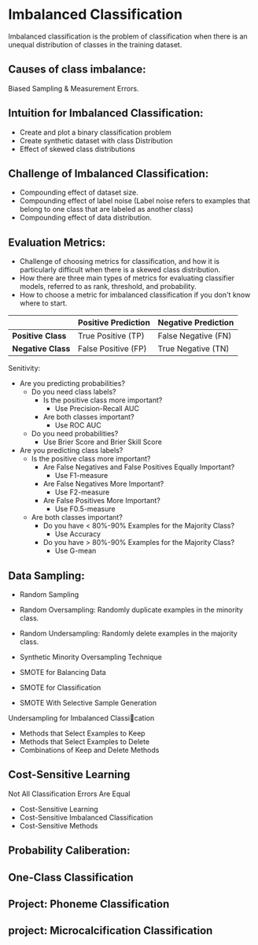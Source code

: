 # Imbalanced Classification
Imbalanced classification is the problem of classification when there is an unequal distribution of classes in the training dataset.
## Causes of class imbalance:
Biased Sampling & Measurement Errors.
## Intuition for Imbalanced Classification:
* Create and plot a binary classification problem
* Create synthetic dataset with class Distribution
* Effect of skewed class distributions
## Challenge of Imbalanced Classification:
* Compounding effect of dataset size.
* Compounding effect of label noise (Label noise refers to examples that belong to one class that are labeled as another class)
* Compounding effect of data distribution.
## Evaluation Metrics:
* Challenge of choosing metrics for classification, and how it is particularly difficult when there is a skewed class distribution.
* How there are three main types of metrics for evaluating classifier models, referred to as rank, threshold, and probability.
* How to choose a metric for imbalanced classification if you don't know where to start.

|                   | Positive Prediction | Negative Prediction |
|-------------------|-------------------- |---------------------|
|**Positive Class** | True Positive (TP)  | False Negative (FN) |
|**Negative Class** | False Positive (FP) | True Negative (TN)  |

Senitivity: 

* Are you predicting probabilities?
  * Do you need class labels?
    * Is the positive class more important?
      * Use Precision-Recall AUC
    * Are both classes important?
      * Use ROC AUC
  * Do you need probabilities?
    * Use Brier Score and Brier Skill Score
* Are you predicting class labels?
  * Is the positive class more important?
    * Are False Negatives and False Positives Equally Important?
      * Use F1-measure
    * Are False Negatives More Important?
      * Use F2-measure
    * Are False Positives More Important?
      * Use F0.5-measure
  * Are both classes important?
    * Do you have < 80%-90% Examples for the Majority Class?
      * Use Accuracy
    * Do you have > 80%-90% Examples for the Majority Class?
      * Use G-mean
## Data Sampling:

* Random Sampling
* Random Oversampling: Randomly duplicate examples in the minority class.
* Random Undersampling: Randomly delete examples in the majority class.


* Synthetic Minority Oversampling Technique
* SMOTE for Balancing Data
* SMOTE for Classification
* SMOTE With Selective Sample Generation

Undersampling for Imbalanced Classication
*  Methods that Select Examples to Keep
* Methods that Select Examples to Delete
* Combinations of Keep and Delete Methods

## Cost-Sensitive Learning

Not All Classification Errors Are Equal
* Cost-Sensitive Learning
* Cost-Sensitive Imbalanced Classification
* Cost-Sensitive Methods

## Probability Caliberation:

## One-Class Classification
## Project: Phoneme Classification
## project: Microcalcification Classification
